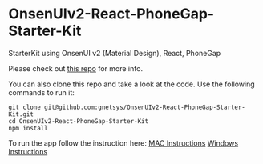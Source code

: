 # OnsenUIv2-React-PhoneGap-Starter-Kit
StarterKit using OnsenUI v2 (Material Design), React, PhoneGap

Please check out [this repo](https://github.com/OnsenUI/react-onsenui) for more info.

You can also clone this repo and take a look at the code. Use the following commands to run it:

```
git clone git@github.com:gnetsys/OnsenUIv2-React-PhoneGap-Starter-Kit.git 
cd OnsenUIv2-React-PhoneGap-Starter-Kit
npm install
```

To run the app follow the instruction here: 
[MAC Instructions](http://docs.phonegap.com/getting-started/1-install-phonegap/desktop/#mac)
[Windows Instructions](http://docs.phonegap.com/getting-started/1-install-phonegap/desktop/#win)